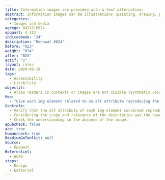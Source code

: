 ```yaml
---
title: Information images are provided with a text alternative.
abstract: Information images can be illustrations (painting, drawing, photo, comics, map, timeline,…label), graphics, data tables. In the case of illustrations, it is important to specify in the alternative text the nature of the document and the description.
categories:
  - Images and media
agrege: O4113-E024
opquast: 4 113
indiceebook: "24"
description: "Renewal #024"
before: "023"
weight: "024"
after: "025"
actif: "1"
layout: rules
date: 2024-09-18
tags:
  - Accessibility
  - Lisibilité
objectif:
  - Allow readers in contexts or images are not visible (synthetic voice, screen reader, immersive reading) to understand the meaning of the images they cannot see.
Meo:
  - "Give each img element related to an alt attribute reproducing the information, a link next to the image playing the same role: in the content of the page, in the context of the image. In the latter case, the alternative can report the presence of this description and return it."
Controle:
  - Verify that the alt attribute of each img element concerned reproduces the information conveyed by the image.
  - Considering the scope and relevance of the description was the case.
  - Check the understanding in the absence of the image.
epubcheck: false
ace: true
humancheck: true
ReadiumGoToolkit: null
Source:
  - Opquast
Referentiel:
  - WCAG
steps:
  - Design
  - Editorial
---
```

